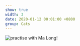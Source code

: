 ```yaml
---
show: true
width: 3
date: 2020-01-12 00:01:00 +0800
group: Cats
---
```

<div>
<!-- <a href="https://unsplash.com/photos/russian-blue-cat-standing-near-ceramic-vase-with-artificial-flowers-Vv45XEMJWZk" target="_blank"> -->
    <img src="{{ 'assets/images/photos/malong.jpg' | relative_url }}" class="img-fluid rounded" title="practise with Ma Long!">

</div>
